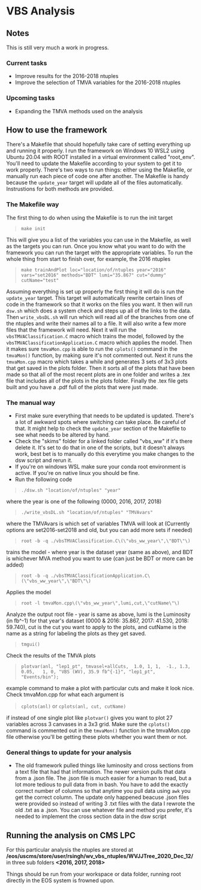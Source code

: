 # VBS Analysis
## Notes
This is still very much a work in progress.

### Current tasks
   * Improve results for the 2016-2018 ntuples
   * Improve the selection of TMVA variables for the 2016-2018 ntuples
### Upcoming tasks
   * Expanding the TMVA methods used on the analysis

## How to use the framework
There's a Makefile that should hopefully take care of setting everything up and running it properly. I run the framework on Windows 10 WSL2 using Ubuntu 20.04 with ROOT installed in a virtual environment called "root_env". You'll need to update the Makefile according to your system to get it to work properly. There's two ways to run things: either using the Makefile, or manually run each piece of code one after another. The Makefile is handy because the ````update_year```` target will update all of the files automatically. Instrustions for both methods are provided.

### The Makefile way
The first thing to do when using the Makefile is to run the init target

>`make init`

This will give you a list of the variables you can use in the Makefile, as well as the targets you can run. Once you know what you want to do with the framework you can run the target with the appropriate variables. To run the whole thing from start to finish over, for example, the 2016 ntuples

>`make trainAndPlot loc="location/of/ntuples year="2016" vars="set2016" methods="BDT" lumi="35.867" cut="dummy" cutName="test"`

Assuming everything is set up properly the first thing it will do is run the `update_year` target. This target will automatically rewrite certain lines of code in the framework so that it works on the files you want. It then will run `dsw.sh` which does a system check and steps up all of the links to the data. Then `write_vbsDL.sh` will run which will read all of the branches from one of the ntuples and write their names all to a file. It will also write a few more files that the framework will need. Next it will run the `vbsTMVAClassification.C` macro which trains the model, followed by the `vbsTMVAClassificationApplication.C` macro which applies the model. Then it makes sure `tmvaMon.cpp` is able to run the `cplots()` command in the `tmvaMon()` function, by making sure it's not commented out. Next it runs the `tmvaMon.cpp` macro which takes a while and generates 3 sets of 3x3 plots that get saved in the plots folder. Then it sorts all of the plots that have been made so that all of the most recent plots are in one folder and writes a .tex file that includes all of the plots in the plots folder. Finally the .tex file gets built and you have a .pdf full of the plots that were just made.

### The manual way
  * First make sure everything that needs to be updated is updated. There's a lot of awkward spots where switching can take place. Be careful of that. It might help to check the ````update_year```` section of the Makefile to see what needs to be altered by hand.
  * Check the "skims" folder for a linked folder called "vbs_ww" if it's there delete it. It's set to do that in one of the scripts, but it doesn't always work, best bet is to manually do this everytime you make changes to the dsw script and rerun it. 
  * If you're on windows WSL make sure your conda root environment is active. If you're on native linux you should be fine.
  * Run the following code
  >````./dsw.sh "location/of/ntuples" "year"````
  
  where the year is one of the following (0000, 2016, 2017, 2018)
  >`./write_vbsDL.sh "location/of/ntuples" "TMVAvars"` 
  
  where the TMVAvars is which set of variables TMVA will look at (Currently options are set2016-set2018 and old, but you can add more sets if needed) 
  >`root -b -q ./vbsTMVAClassification.C\(\"vbs_ww_year\",\"BDT\"\)` 
  
  trains the model - where year is the dataset year (same as above), and BDT is whichever MVA method you want to use (can just be BDT or more can be added) 
  >`root -b -q ./vbsTMVAClassificationApplication.C\(\"vbs_ww_year\",\"BDT\"\)` 
  
  Applies the model
  >`root -l tmvaMon.cpp\(\"vbs_ww_year\",lumi,cut,\"cutName\"\)` 

  Analyze the output root file - year is same as above, lumi is the Luminosity (in fb^-1) for that year's dataset (0000 & 2016: 35.867, 2017: 41.530, 2018: 59.740), cut is the cut you want to apply to the plots, and cutName is the name as a string for labeling the plots as they get saved.
  >`tmgui()` 
  
  Check the results of the TMVA plots
  >`plotvar(anl, "lep1_pt", tmvasel+allCuts,  1.0, 1, 1,  -1., 1.3, 0.05,   1, 0, "VBS (WV), 35.9 fb^{-1}", "lep1_pt", "Events/bin");` 
  
  example command to make a plot with particular cuts and make it look nice. Check tmvaMon.cpp for what each argument is
  >`cplots(anl)` or `cplots(anl, cut, cutName)` 
  
  if instead of one single plot like `plotvar()` gives you want to plot 27 variables across 3 canvases in a 3x3 grid. Make sure the `cplots()` command is commented out in the `tmvaMon()` function in the tmvaMon.cpp file otherwise you'll be getting these plots whether you want them or not. 

### General things to update for your analysis

   * The old framework pulled things like luminosity and cross sections from a text file that had that information. The newer version pulls that data from a .json file. The .json file is much easier for a human to read, but a lot more tedious to pull data from in bash. You have to add the exactly correct number of columns so that anytime you pull data using `awk` you get the correct column. The update only happened beacuse .json files were provided so instead of writing 3 .txt files with the data I rewrote the old .txt as a .json. You can use whatever file and method you prefer, it's needed to implement the cross section data in the dsw script


## Running the analysis on CMS LPC
For this particular analysis the ntuples are stored at **/eos/uscms/store/user/rsingh/wv_vbs_ntuples/WVJJTree_2020_Dec_12/** in three sub folders **<2016, 2017, 2018>**

Things should be run from your workspace or data folder, running root directly in the EOS system is frowned upon.
